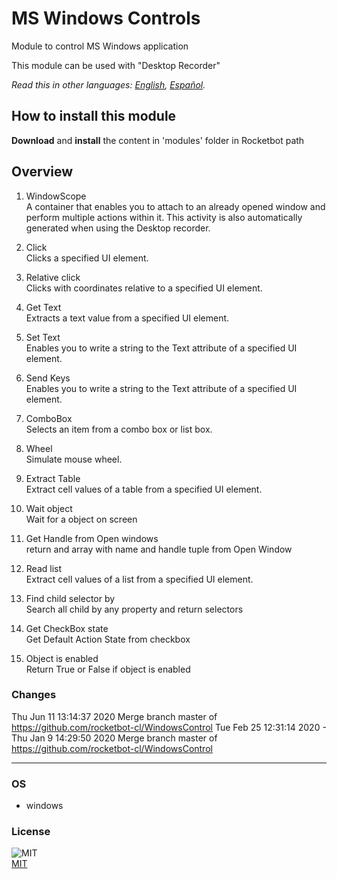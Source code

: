 # MS Windows Controls
  
Module to control MS Windows application

This module can be used with "Desktop Recorder" 

*Read this in other languages: [English](README.md), [Español](README.es.md).*

## How to install this module
  
__Download__ and __install__ the content in 'modules' folder in Rocketbot path  



## Overview


1. WindowScope  
A container that enables you to attach to an already opened window and perform multiple actions within it. This activity is also automatically generated when using the Desktop recorder.

2. Click  
Clicks a specified UI element.

3. Relative click  
Clicks with coordinates relative to a specified UI element.

4. Get Text  
Extracts a text value from a specified UI element.

5. Set Text  
Enables you to write a string to the Text attribute of a specified UI element.

6. Send Keys  
Enables you to write a string to the Text attribute of a specified UI element.

7. ComboBox  
Selects an item from a combo box or list box.

8. Wheel  
Simulate mouse wheel.

9. Extract Table  
Extract cell values of a table from a specified UI element.

10. Wait object  
Wait for a object on screen

11. Get Handle from Open windows  
return and array with name and handle tuple from Open Window

12. Read list  
Extract cell values of a list from a specified UI element.

13. Find child selector by  
Search all child by any property and return selectors

14. Get CheckBox state  
Get Default Action State from checkbox

15. Object is enabled  
Return True or False if object is enabled  



### Changes
Thu Jun 11 13:14:37 2020  Merge branch master of https://github.com/rocketbot-cl/WindowsControl
Tue Feb 25 12:31:14 2020  -
Thu Jan 9 14:29:50 2020  Merge branch master of https://github.com/rocketbot-cl/WindowsControl

----
### OS

- windows


### License
  
![MIT](https://camo.githubusercontent.com/107590fac8cbd65071396bb4d04040f76cde5bde/687474703a2f2f696d672e736869656c64732e696f2f3a6c6963656e73652d6d69742d626c75652e7376673f7374796c653d666c61742d737175617265)  
[MIT](http://opensource.org/licenses/mit-license.ph)